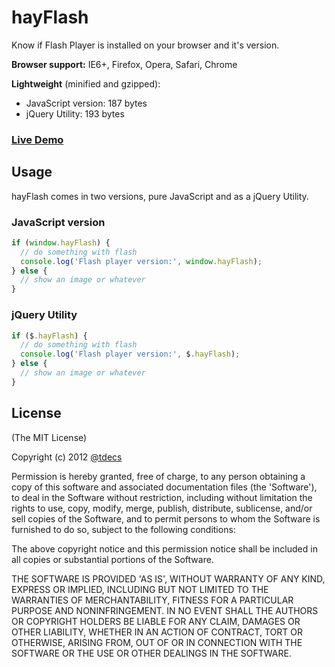 # hayFlash

Know if Flash Player is installed on your browser and it's version.

**Browser support:** IE6+, Firefox, Opera, Safari, Chrome

**Lightweight** (minified and gzipped):
  - JavaScript version: 187 bytes
  - jQuery Utility: 193 bytes

### [**Live Demo**](http://dciccale.github.com/hayFlash)

## Usage
hayFlash comes in two versions, pure JavaScript and as a jQuery Utility.

### JavaScript version
```javascript
if (window.hayFlash) {
  // do something with flash
  console.log('Flash player version:', window.hayFlash);
} else {
  // show an image or whatever
}
```

### jQuery Utility
```javascript
if ($.hayFlash) {
  // do something with flash
  console.log('Flash player version:', $.hayFlash);
} else {
  // show an image or whatever
}
```

## License

(The MIT License)

Copyright (c) 2012 [@tdecs](http://twitter.com/tdecs)

Permission is hereby granted, free of charge, to any person obtaining
a copy of this software and associated documentation files (the
'Software'), to deal in the Software without restriction, including
without limitation the rights to use, copy, modify, merge, publish,
distribute, sublicense, and/or sell copies of the Software, and to
permit persons to whom the Software is furnished to do so, subject to
the following conditions:

The above copyright notice and this permission notice shall be
included in all copies or substantial portions of the Software.

THE SOFTWARE IS PROVIDED 'AS IS', WITHOUT WARRANTY OF ANY KIND,
EXPRESS OR IMPLIED, INCLUDING BUT NOT LIMITED TO THE WARRANTIES OF
MERCHANTABILITY, FITNESS FOR A PARTICULAR PURPOSE AND NONINFRINGEMENT.
IN NO EVENT SHALL THE AUTHORS OR COPYRIGHT HOLDERS BE LIABLE FOR ANY
CLAIM, DAMAGES OR OTHER LIABILITY, WHETHER IN AN ACTION OF CONTRACT,
TORT OR OTHERWISE, ARISING FROM, OUT OF OR IN CONNECTION WITH THE
SOFTWARE OR THE USE OR OTHER DEALINGS IN THE SOFTWARE.